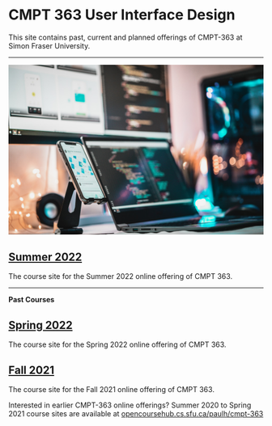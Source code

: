 <h1> CMPT 363 User Interface Design </h1>

This site contains past, current and planned offerings of CMPT-363 at Simon Fraser University.

---

![CMPT-363 Hub](assets/images/firos-nv-Z2c6ounF-iE-unsplash.jpg ':class=banner-tall-image')

## [Summer 2022](222/home.md)
The course site for the Summer 2022 online offering of CMPT 363.

---

**Past Courses**
## [Spring 2022](221/home.md)
The course site for the Spring 2022 online offering of CMPT 363.

## [Fall 2021](213/home.md)
The course site for the Fall 2021 online offering of CMPT 363.

Interested in earlier CMPT-363 online offerings? Summer 2020 to Spring 2021 course sites are available at [opencoursehub.cs.sfu.ca/paulh/cmpt-363](https://opencoursehub.cs.sfu.ca/paulh/cmpt-363/)